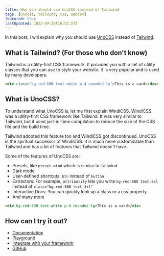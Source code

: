 ```yaml
---
title: Why you should use UnoCSS instead of Tailwind
tags: [unocss, tailwind, css, webdev]
featured: true
lastUpdated: 2023-09-25T16:52:57Z
---
```


In this post, I will explain why you should use [UnoCSS](unocss.dev/) instead of [Tailwind](https://tailwindcss.com/).

## What is Tailwind? (For those who don't know)

Tailwind is a utility-first CSS framework. It provides you with a set of utility classes that you can use to style your website. It is very popular and is used by many developers.

```html
<div class="bg-red-500 text-white p-4 rounded-lg">This is a card</div>
```

## What is UnoCSS?

To understand what UnoCSS is, let me first explain WindiCSS. WindiCSS was a utility-first CSS framework like Tailwind. It was very similar to Tailwind, but it used just-in-time compilation to reduce the size of the CSS file and the build time.

Tailwind adopted this feature too and WindiCSS got discontinued. UnoCSS is the spiritual successor of WindiCSS. It is much more customizable than Tailwind and has a lot of features that Tailwind doesn't have.

Some of the features of UnoCSS are:

- Presets, like `preset-wind` which is similar to Tailwind
- Dark mode
- User-defined shortcuts: `btn` instead of `button`
- Extractors: For example, `attributify` lets you write `bg-red-500 text-3xl` instead of `class="bg-red-500 text-3xl"`
- Interactive Docs: You can quickly look up a class or a css property
- And many more

```html
<div bg-red-500 text-white p-4 rounded-lg>This is a card</div>
```

## How can I try it out?

- [Documentation](https://unocss.dev/)
- [Playground](https://unocss.dev/play/)
- [Integrate with your framework](https://unocss.dev/integrations/)
- [GitHub](https://github.com/unocss/unocss)
